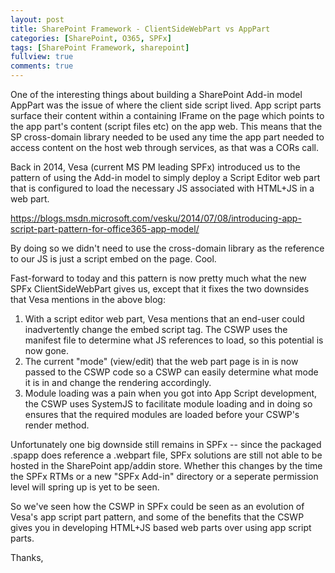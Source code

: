 ```yaml
---
layout: post
title: SharePoint Framework - ClientSideWebPart vs AppPart
categories: [SharePoint, O365, SPFx]
tags: [SharePoint Framework, sharepoint]
fullview: true
comments: true
---
```


One of the interesting things about building a SharePoint Add-in model AppPart was the issue of where the client side script lived. App script parts surface their content within a containing IFrame on the page which points to the app part's content (script files etc) on the app web. This means that the SP cross-domain library needed to be used any time the app part needed to access content on the host web through services, as that was a CORs call.

Back in 2014, Vesa (current MS PM leading SPFx) introduced us to the pattern of using the Add-in model to simply deploy a Script Editor web part that is configured to load the necessary JS associated with HTML+JS in a web part.

<https://blogs.msdn.microsoft.com/vesku/2014/07/08/introducing-app-script-part-pattern-for-office365-app-model/>

By doing so we didn't need to use the cross-domain library as the reference to our JS is just a script embed on the page. Cool.


Fast-forward to today and this pattern is now pretty much what the new SPFx ClientSideWebPart gives us, except that it fixes the two downsides that Vesa mentions in the above blog:

1. With a script editor web part, Vesa mentions that an end-user could inadvertently change the embed script tag. The CSWP uses the manifest file to determine what JS references to load, so this potential is now gone.
2. The current "mode" (view/edit) that the web part page is in is now passed to the CSWP code so a CSWP can easily determine what mode it is in and change the rendering accordingly.
3. Module loading was a pain when you got into App Script development, the CSWP uses SystemJS to facilitate module loading and in doing so ensures that the required modules are loaded before your CSWP's render method.


Unfortunately one big downside still remains in SPFx -- since the packaged .spapp does reference a .webpart file, SPFx solutions are still not able to be hosted in the SharePoint app/addin store. Whether this changes by the time the SPFx RTMs or a new "SPFx Add-in" directory or a seperate permission level will spring up is yet to be seen.


So we've seen how the CSWP in SPFx could be seen as an evolution of Vesa's app script part pattern, and some of the benefits that the CSWP gives you in developing HTML+JS based web parts over using app script parts.

Thanks,